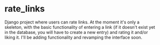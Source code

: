 # rate_links

Django project where users can rate links. At the moment it's only a skeleton, with the basic functionality of entering
a link (if it doesn't exist yet in the database, you will have to create a new entry) and rating it and/or liking it.
I'll be adding functionality and revamping the interface soon.
